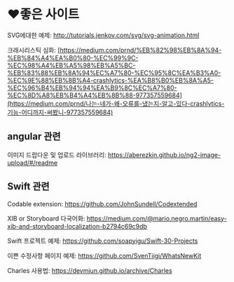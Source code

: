 # ❤️좋은 사이트

SVG에대한 예제: http://tutorials.jenkov.com/svg/svg-animation.html

크래시리스틱 심화: [https://medium.com/prnd/%EB%82%98%EB%8A%94-%EB%84%A4%EA%B0%80-%EC%99%9C-%EC%98%A4%EB%A5%98%EB%A5%BC-%EB%83%88%EB%8A%94%EC%A7%80-%EC%95%8C%EA%B3%A0-%EC%9E%88%EB%8B%A4-crashlytics-%EA%B8%B0%EB%8A%A5-%EC%96%B4%EB%94%94%EA%B9%8C%EC%A7%80-%EC%8D%A8%EB%B4%A4%EB%8B%88-977357559684](https://medium.com/prnd/나는-네가-왜-오류를-냈는지-알고-있다-crashlytics-기능-어디까지-써봤니-977357559684)



## angular 관련

이미지 드랍다운 및 업로드 라이브러리: https://aberezkin.github.io/ng2-image-upload/#/readme



## Swift 관련

Codable extension: https://github.com/JohnSundell/Codextended

XIB or Storyboard 다국어화: https://medium.com/@mario.negro.martin/easy-xib-and-storyboard-localization-b2794c69c9db

Swift 프로젝트 예제: https://github.com/soapyigu/Swift-30-Projects

이쁜 수정사항 페이지 예제: https://github.com/SvenTiigi/WhatsNewKit

Charles 사용법: https://devmjun.github.io/archive/Charles